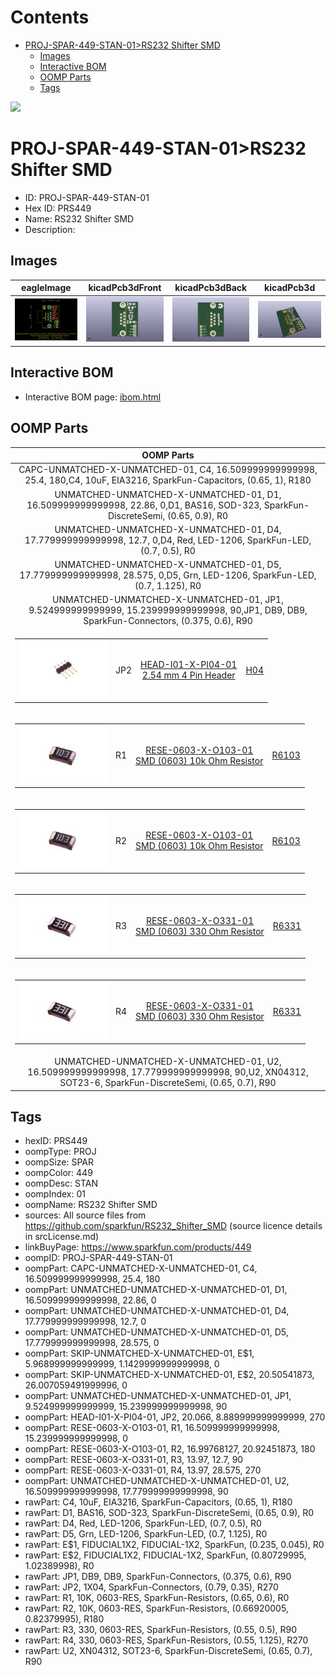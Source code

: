 



Contents
========

* [PROJ-SPAR-449-STAN-01>RS232 Shifter SMD](#proj-spar-449-stan-01rs232-shifter-smd)
	* [Images](#images)
	* [Interactive BOM](#interactive-bom)
	* [OOMP Parts](#oomp-parts)
	* [Tags](#tags)
  
![][im]
# PROJ-SPAR-449-STAN-01>RS232 Shifter SMD

- ID: PROJ-SPAR-449-STAN-01
- Hex ID: PRS449
- Name: RS232 Shifter SMD
- Description: 

## Images
  
  

|eagleImage|kicadPcb3dFront|kicadPcb3dBack|kicadPcb3d|
| :---: | :---: | :---: | :---: |
|[![eagleImage](eagleImage_140.png)](eagleImage_600.png)|[![kicadPcb3dFront](kicadPcb3dFront_140.png)](kicadPcb3dFront_600.png)|[![kicadPcb3dBack](kicadPcb3dBack_140.png)](kicadPcb3dBack_600.png)|[![kicadPcb3d](kicadPcb3d_140.png)](kicadPcb3d_600.png)|

## Interactive BOM

- Interactive BOM page: [ibom.html](kicad/bom/ibom.html)

## OOMP Parts
  

|OOMP Parts|
| :---: |
|CAPC-UNMATCHED-X-UNMATCHED-01, C4, 16.509999999999998, 25.4, 180,C4, 10uF, EIA3216, SparkFun-Capacitors, (0.65, 1), R180|
|UNMATCHED-UNMATCHED-X-UNMATCHED-01, D1, 16.509999999999998, 22.86, 0,D1, BAS16, SOD-323, SparkFun-DiscreteSemi, (0.65, 0.9), R0|
|UNMATCHED-UNMATCHED-X-UNMATCHED-01, D4, 17.779999999999998, 12.7, 0,D4, Red, LED-1206, SparkFun-LED, (0.7, 0.5), R0|
|UNMATCHED-UNMATCHED-X-UNMATCHED-01, D5, 17.779999999999998, 28.575, 0,D5, Grn, LED-1206, SparkFun-LED, (0.7, 1.125), R0|
|UNMATCHED-UNMATCHED-X-UNMATCHED-01, JP1, 9.524999999999999, 15.239999999999998, 90,JP1, DB9, DB9, SparkFun-Connectors, (0.375, 0.6), R90|
|<table><tr><td>![HEAD-I01-X-PI04-01](https://raw.githubusercontent.com/oomlout/oomlout_OOMP_parts/main/HEAD-I01-X-PI04-01/image_140.jpg)</td><td> JP2</td><td>[HEAD-I01-X-PI04-01<br>2.54 mm 4 Pin Header](https://github.com/oomlout/oomlout_OOMP_parts/tree/main/HEAD-I01-X-PI04-01/)</td><td>[H04](https://github.com/oomlout/oomlout_OOMP_parts/tree/main/HEAD-I01-X-PI04-01/)</td></tr></table>|
|<table><tr><td>![RESE-0603-X-O103-01](https://raw.githubusercontent.com/oomlout/oomlout_OOMP_parts/main/RESE-0603-X-O103-01/image_140.jpg)</td><td> R1</td><td>[RESE-0603-X-O103-01<br>SMD (0603) 10k Ohm Resistor](https://github.com/oomlout/oomlout_OOMP_parts/tree/main/RESE-0603-X-O103-01/)</td><td>[R6103](https://github.com/oomlout/oomlout_OOMP_parts/tree/main/RESE-0603-X-O103-01/)</td></tr></table>|
|<table><tr><td>![RESE-0603-X-O103-01](https://raw.githubusercontent.com/oomlout/oomlout_OOMP_parts/main/RESE-0603-X-O103-01/image_140.jpg)</td><td> R2</td><td>[RESE-0603-X-O103-01<br>SMD (0603) 10k Ohm Resistor](https://github.com/oomlout/oomlout_OOMP_parts/tree/main/RESE-0603-X-O103-01/)</td><td>[R6103](https://github.com/oomlout/oomlout_OOMP_parts/tree/main/RESE-0603-X-O103-01/)</td></tr></table>|
|<table><tr><td>![RESE-0603-X-O331-01](https://raw.githubusercontent.com/oomlout/oomlout_OOMP_parts/main/RESE-0603-X-O331-01/image_140.jpg)</td><td> R3</td><td>[RESE-0603-X-O331-01<br>SMD (0603) 330 Ohm Resistor](https://github.com/oomlout/oomlout_OOMP_parts/tree/main/RESE-0603-X-O331-01/)</td><td>[R6331](https://github.com/oomlout/oomlout_OOMP_parts/tree/main/RESE-0603-X-O331-01/)</td></tr></table>|
|<table><tr><td>![RESE-0603-X-O331-01](https://raw.githubusercontent.com/oomlout/oomlout_OOMP_parts/main/RESE-0603-X-O331-01/image_140.jpg)</td><td> R4</td><td>[RESE-0603-X-O331-01<br>SMD (0603) 330 Ohm Resistor](https://github.com/oomlout/oomlout_OOMP_parts/tree/main/RESE-0603-X-O331-01/)</td><td>[R6331](https://github.com/oomlout/oomlout_OOMP_parts/tree/main/RESE-0603-X-O331-01/)</td></tr></table>|
|UNMATCHED-UNMATCHED-X-UNMATCHED-01, U2, 16.509999999999998, 17.779999999999998, 90,U2, XN04312, SOT23-6, SparkFun-DiscreteSemi, (0.65, 0.7), R90|

## Tags

- hexID: PRS449
- oompType: PROJ
- oompSize: SPAR
- oompColor: 449
- oompDesc: STAN
- oompIndex: 01
- oompName: RS232 Shifter SMD
- sources: All source files from https://github.com/sparkfun/RS232_Shifter_SMD (source licence details in srcLicense.md)
- linkBuyPage: https://www.sparkfun.com/products/449
- oompID: PROJ-SPAR-449-STAN-01
- oompPart: CAPC-UNMATCHED-X-UNMATCHED-01, C4, 16.509999999999998, 25.4, 180
- oompPart: UNMATCHED-UNMATCHED-X-UNMATCHED-01, D1, 16.509999999999998, 22.86, 0
- oompPart: UNMATCHED-UNMATCHED-X-UNMATCHED-01, D4, 17.779999999999998, 12.7, 0
- oompPart: UNMATCHED-UNMATCHED-X-UNMATCHED-01, D5, 17.779999999999998, 28.575, 0
- oompPart: SKIP-UNMATCHED-X-UNMATCHED-01, E$1, 5.968999999999999, 1.1429999999999998, 0
- oompPart: SKIP-UNMATCHED-X-UNMATCHED-01, E$2, 20.50541873, 26.007059491999996, 0
- oompPart: UNMATCHED-UNMATCHED-X-UNMATCHED-01, JP1, 9.524999999999999, 15.239999999999998, 90
- oompPart: HEAD-I01-X-PI04-01, JP2, 20.066, 8.889999999999999, 270
- oompPart: RESE-0603-X-O103-01, R1, 16.509999999999998, 15.239999999999998, 0
- oompPart: RESE-0603-X-O103-01, R2, 16.99768127, 20.92451873, 180
- oompPart: RESE-0603-X-O331-01, R3, 13.97, 12.7, 90
- oompPart: RESE-0603-X-O331-01, R4, 13.97, 28.575, 270
- oompPart: UNMATCHED-UNMATCHED-X-UNMATCHED-01, U2, 16.509999999999998, 17.779999999999998, 90
- rawPart: C4, 10uF, EIA3216, SparkFun-Capacitors, (0.65, 1), R180
- rawPart: D1, BAS16, SOD-323, SparkFun-DiscreteSemi, (0.65, 0.9), R0
- rawPart: D4, Red, LED-1206, SparkFun-LED, (0.7, 0.5), R0
- rawPart: D5, Grn, LED-1206, SparkFun-LED, (0.7, 1.125), R0
- rawPart: E$1, FIDUCIAL1X2, FIDUCIAL-1X2, SparkFun, (0.235, 0.045), R0
- rawPart: E$2, FIDUCIAL1X2, FIDUCIAL-1X2, SparkFun, (0.80729995, 1.02389998), R0
- rawPart: JP1, DB9, DB9, SparkFun-Connectors, (0.375, 0.6), R90
- rawPart: JP2, 1X04, SparkFun-Connectors, (0.79, 0.35), R270
- rawPart: R1, 10K, 0603-RES, SparkFun-Resistors, (0.65, 0.6), R0
- rawPart: R2, 10K, 0603-RES, SparkFun-Resistors, (0.66920005, 0.82379995), R180
- rawPart: R3, 330, 0603-RES, SparkFun-Resistors, (0.55, 0.5), R90
- rawPart: R4, 330, 0603-RES, SparkFun-Resistors, (0.55, 1.125), R270
- rawPart: U2, XN04312, SOT23-6, SparkFun-DiscreteSemi, (0.65, 0.7), R90



[im]: kicadPcb3d_450.png
